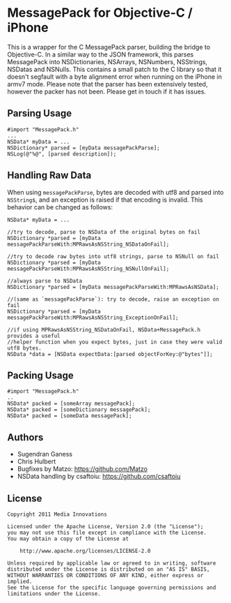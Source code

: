 MessagePack for Objective-C / iPhone
============

This is a wrapper for the C MessagePack parser, building the bridge to Objective-C.
In a similar way to the JSON framework, this parses MessagePack into NSDictionaries, NSArrays, NSNumbers, NSStrings, NSDatas and NSNulls.
This contains a small patch to the C library so that it doesn't segfault with a byte alignment error when running on the iPhone in armv7 mode.
Please note that the parser has been extensively tested, however the packer has not been. Please get in touch if it has issues.

Parsing Usage
-----

	#import "MessagePack.h"
	...
	NSData* myData = ...
	NSDictionary* parsed = [myData messagePackParse];
	NSLog(@"%@", [parsed description]);

Handling Raw Data
-----

When using `messagePackParse`, bytes are decoded with utf8 and parsed into `NSString`s, and an exception is raised if that encoding is invalid. This behavior can be changed as follows:

	NSData* myData = ...
    
    //try to decode, parse to NSData of the original bytes on fail
	NSDictionary *parsed = [myData messagePackParseWith:MPRawsAsNSString_NSDataOnFail];

    //try to decode raw bytes into utf8 strings, parse to NSNull on fail
	NSDictionary *parsed = [myData messagePackParseWith:MPRawsAsNSString_NSNullOnFail];

    //always parse to NSData
	NSDictionary *parsed = [myData messagePackParseWith:MPRawsAsNSData];

    //(same as `messagePackParse`): try to decode, raise an exception on fail
	NSDictionary *parsed = [myData messagePackParseWith:MPRawsAsNSString_ExceptionOnFail];

    //if using MPRawsAsNSString_NSDataOnFail, NSData+MessagePack.h provides a useful
    //helper function when you expect bytes, just in case they were valid utf8 bytes.
    NSData *data = [NSData expectData:[parsed objectForKey:@"bytes"]];

Packing Usage
----

    #import "MessagePack.h"
    ..
    NSData* packed = [someArray messagePack];
    NSData* packed = [someDictionary messagePack];
    NSData* packed = [someData messagePack];

Authors
-------

* Sugendran Ganess
* Chris Hulbert
* Bugfixes by Matzo: https://github.com/Matzo
* NSData handling by csaftoiu: https://github.com/csaftoiu

License
-------

	Copyright 2011 Media Innovations

	Licensed under the Apache License, Version 2.0 (the "License");
	you may not use this file except in compliance with the License.
	You may obtain a copy of the License at

	    http://www.apache.org/licenses/LICENSE-2.0

	Unless required by applicable law or agreed to in writing, software
	distributed under the License is distributed on an "AS IS" BASIS,
	WITHOUT WARRANTIES OR CONDITIONS OF ANY KIND, either express or implied.
	See the License for the specific language governing permissions and
	limitations under the License.
